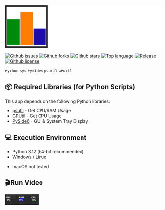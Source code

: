 ![icon_trayperf_github](./docs/img/logo.png)

[![Github issues](https://img.shields.io/github/issues/BlackManta64/TrayPerf)](https://github.com/BlackManta64/TrayPerf/issues)
[![Github forks](https://img.shields.io/github/forks/BlackManta64/TrayPerf)](https://github.com/BlackManta64/TrayPerf/network/members)
[![Github stars](https://img.shields.io/github/stars/BlackManta64/TrayPerf)](https://github.com/BlackManta64/TrayPerf/stargazers)
[![Top language](https://img.shields.io/github/languages/top/BlackManta64/TrayPerf)](https://github.com/BlackManta64/TrayPerf/)
[![Release](https://img.shields.io/github/v/release/BlackManta64/TrayPerf)](https://github.com/BlackManta64/TrayPerf/releases)
[![Github license](https://img.shields.io/github/license/BlackManta64/TrayPerf)](https://github.com/BlackManta64/TrayPerf/)

`Python` `sys` `PySide6` `psutil` `GPUtil`

## 📦 Required Libraries (for Python Scripts)
This app depends on the following Python libraries:

- [psutil](https://pypi.org/project/psutil/) - Get CPU/RAM Usage
- [GPUtil](https://pypi.org/project/GPUtil/) - Get GPU Usage
- [PySide6](https://pypi.org/project/PySide6/) - GUI & System Tray Display

## 💻 Execution Environment
- Python 3.12 (64-bit recommended)
- Windows / Linux
* macOS not tested

## 🎬Run Video
![tray_video](./docs/img/tray_video.gif)
